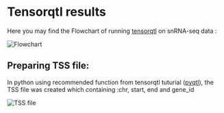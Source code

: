 # Tensorqtl results
Here you may find the Flowchart of running [tensorqtl](https://github.com/broadinstitute/tensorqtl/tree/master) on snRNA-seq data :

![Flowchart](https://github.com/karbalaei/tensorqtl/blob/main/Graph/Flowchart.jpg)


## Preparing TSS file:

In python using recommended function from tensorqtl tuturial ([pyqtl](https://github.com/broadinstitute/pyqtl)), the TSS file was created which containing :chr, start, end and gene_id 

![TSS file](https://github.com/karbalaei/tensorqtl/blob/main/Graph/TSS_file.jpg)

